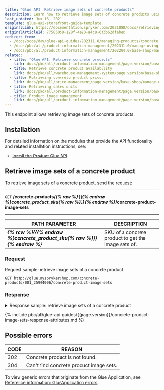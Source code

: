 ```yaml
---
title: "Glue API: Retrieve image sets of concrete products"
description: Learn how to retrieve image sets of concrete products using Spryker Cloud Commerce OS GLUE API.
last_updated: Jun 16, 2021
template: glue-api-storefront-guide-template
originalLink: https://documentation.spryker.com/2021080/docs/retrieving-image-sets-of-concrete-products
originalArticleId: 77585058-128f-4e20-a4c8-633b62dfabec
redirect_from:
  - /docs/scos/dev/glue-api-guides/202311.0/managing-products/concrete-products/retrieving-image-sets-of-concrete-products.html
  - /docs/pbc/all/product-information-management/202311.0/manage-using-glue-api/concrete-products/glue-api-retrieve-image-sets-of-concrete-products.html
  - /docs/pbc/all/product-information-management/202204.0/base-shop/manage-using-glue-api/concrete-products/glue-api-retrieve-image-sets-of-concrete-products.html
related:
  - title: "Glue API: Retrieve concrete products"
    link: docs/pbc/all/product-information-management/page.version/base-shop/manage-using-glue-api/concrete-products/glue-api-retrieve-concrete-products.html
  - title: Retrieve concrete product availability
    link: docs/pbc/all/warehouse-management-system/page.version/base-shop/manage-using-glue-api/glue-api-retrieve-concrete-product-availability.html
  - title: Retrieving concrete product prices
    link: docs/pbc/all/price-management/page.version/base-shop/manage-using-glue-api/glue-api-retrieve-concrete-product-prices.html
  - title: Retrieving sales units
    link: docs/pbc/all/product-information-management/page.version/base-shop/manage-using-glue-api/concrete-products/glue-api-retrieve-sales-units.html
  - title: Product image management
    link: docs/pbc/all/product-information-management/page.version/base-shop/feature-overviews/product-feature-overview/product-images-overview.html
---
```


This endpoint allows retrieving image sets of concrete products.

## Installation

For detailed information on the modules that provide the API functionality and related installation instructions, see:
* [Install the Product Glue API](/docs/pbc/all/product-information-management/{{page.version}}/base-shop/install-and-upgrade/install-glue-api/install-the-product-glue-api.html).


## Retrieve image sets of a concrete product

To retrieve image sets of a concrete product, send the request:

---
`GET` **/concrete-products/*{% raw %}{{{% endraw %}concrete_product_sku{% raw %}}}{% endraw %}*/concrete-product-image-sets**

---

| PATH PARAMETER | DESCRIPTION |
| --- | --- |
| ***{% raw %}{{{% endraw %}concrete_product_sku{% raw %}}}{% endraw %}*** | SKU of a concrete product to get the image sets of. |

### Request

Request sample: retrieve image sets of a concrete product

`GET http://glue.mysprykershop.com/concrete-products/001_25904006/concrete-product-image-sets`

### Response

<details>
<summary>Response sample: retrieve image sets of a concrete product</summary>

```json
{
    "data": [
        {
            "type": "concrete-product-image-sets",
            "id": "177_25913296",
            "attributes": {
                "imageSets": [
                    {
                        "name": "default",
                        "images": [
                            {
                                "externalUrlLarge": "//images.icecat.biz/img/norm/high/24867659-4916.jpg",
                                "externalUrlSmall": "//images.icecat.biz/img/norm/medium/24867659-4916.jpg"
                            }
                        ]
                    }
                ]
            },
            "links": {
                "self": "http://glue.mysprykershop.com/concrete-products/177_25913296/concrete-product-image-sets"
            }
        }
    ],
    "links": {
        "self": "http://glue.mysprykershop.com/concrete-products/177_25913296/concrete-product-image-sets"
    }
}
```
</details>

{% include pbc/all/glue-api-guides/{{page.version}}/concrete-product-image-sets-response-attributes.md %} <!-- To edit, see /_includes/pbc/all/glue-api-guides/{{page.version}}/concrete-product-image-sets-response-attributes.md -->


## Possible errors

| CODE | REASON |
| --- | --- |
| 302 | Concrete product is not found. |
| 304 | Can't find concrete product image sets. |

To view generic errors that originate from the Glue Application, see [Reference information: GlueApplication errors](/docs/dg/dev/glue-api/{{page.version}}/old-glue-infrastructure/reference-information-glueapplication-errors.html).
